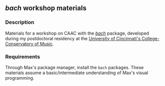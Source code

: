 ## _bach_ workshop materials

### Description
Materials for a workshop on CAAC with the [_bach_](https://bachproject.net) package, developed during my postdoctoral residency at the [University of Cincinnati's College-Conservatory of Music](https://ccm.uc.edu/).

### Requirements
Through Max's package manager, install the `bach` packages. These materials assume a basic/intermediate understanding of Max's visual programming. 